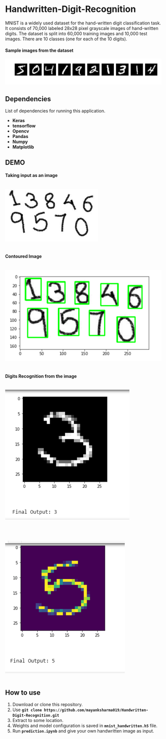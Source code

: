 # Handwritten-Digit-Recognition
MNIST is a widely used dataset for the hand-written digit classification task. It consists of 70,000 labeled 28x28 pixel grayscale images of hand-written digits. The dataset is split into 60,000 training images and 10,000 test images. There are 10 classes (one for each of the 10 digits).

#### Sample images from the dataset
![mnist](https://github.com/mayanksharma019/Handwritten-Digit-Recognition/blob/master/Images/mnist.png)

## Dependencies
List of dependencies for running this application.
 * **Keras**
 * **tensorflow**
 * **Opencv**
 * **Pandas**
 * **Numpy**
 * **Matplotlib**
 
 ## DEMO
 
  ####  Taking input as an image<br /><br />
   ![image1](https://github.com/mayanksharma019/Handwritten-Digit-Recognition/blob/master/Images/3.jpg)<br /><br />
   
 #### Contoured Image<br /><br />
 ![image2](https://github.com/mayanksharma019/Handwritten-Digit-Recognition/blob/master/Images/contoured.PNG)<br /><br />
 
   
#### Digits Recognition from the image<br /><br />
 ![image3](https://github.com/mayanksharma019/Handwritten-Digit-Recognition/blob/master/Images/prediction1.PNG)<br /><br />
 
<br /><br />
 ![image4](https://github.com/mayanksharma019/Handwritten-Digit-Recognition/blob/master/Images/prediction2.PNG)<br /><br />
 

## How to use
1. Download or clone this repository.
2. Use  **```git clone https://github.com/mayanksharma019/Handwritten-Digit-Recognition.git```**
3. Extract to some location.
4. Weights and model configuration is saved in **```mnist_handwritten.h5```** file.
5. Run **```prediction.ipynb```** and give your own handwritten image as input.
    
 
